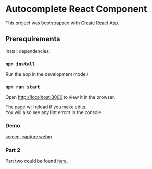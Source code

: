 # Autocomplete React Component

This project was bootstrapped with [Create React App](https://github.com/facebook/create-react-app).

## Prerequirements

Install dependencies:

### `npm install`

Run the app in the development mode.\
### `npm run start`
Open [http://localhost:3000](http://localhost:3000) to view it in the browser.

The page will reload if you make edits.\
You will also see any lint errors in the console.

### Demo

[screen-capture.webm](https://github.com/MykolaFedyshyn/deel-test-app/assets/8102160/07c49a43-0a9c-4433-9ee3-5edfe3f8221c)

### Part 2 
Part two could be found [here](./questions.md).
